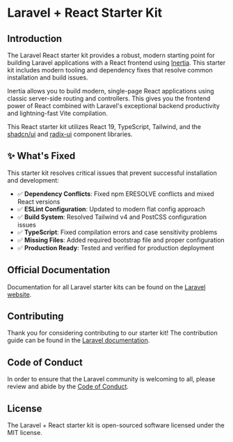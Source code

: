 # Laravel + React Starter Kit

## Introduction

The Laravel React starter kit provides a robust, modern starting point for building Laravel applications with a React frontend using [Inertia](https://inertiajs.com). This starter kit includes modern tooling and dependency fixes that resolve common installation and build issues.

Inertia allows you to build modern, single-page React applications using classic server-side routing and controllers. This gives you the frontend power of React combined with Laravel's exceptional backend productivity and lightning-fast Vite compilation.

This React starter kit utilizes React 19, TypeScript, Tailwind, and the [shadcn/ui](https://ui.shadcn.com) and [radix-ui](https://www.radix-ui.com) component libraries.

## ✨ What's Fixed

This starter kit resolves critical issues that prevent successful installation and development:

- ✅ **Dependency Conflicts**: Fixed npm ERESOLVE conflicts and mixed React versions
- ✅ **ESLint Configuration**: Updated to modern flat config approach  
- ✅ **Build System**: Resolved Tailwind v4 and PostCSS configuration issues
- ✅ **TypeScript**: Fixed compilation errors and case sensitivity problems
- ✅ **Missing Files**: Added required bootstrap file and proper configuration
- ✅ **Production Ready**: Tested and verified for production deployment



## Official Documentation

Documentation for all Laravel starter kits can be found on the [Laravel website](https://laravel.com/docs/starter-kits).

## Contributing

Thank you for considering contributing to our starter kit! The contribution guide can be found in the [Laravel documentation](https://laravel.com/docs/contributions).

## Code of Conduct

In order to ensure that the Laravel community is welcoming to all, please review and abide by the [Code of Conduct](https://laravel.com/docs/contributions#code-of-conduct).

## License

The Laravel + React starter kit is open-sourced software licensed under the MIT license.
